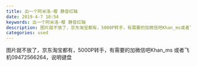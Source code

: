 ```yaml
---
title: 出一个阿米洛-樱 静音红轴
date: 2019-4-7 18:54
keywords: 出一个阿米洛-樱 静音红轴
description: 图片就不放了，京东淘宝都有，5000P转手，有需要的加微信吧Khan_ms或者飞机09472566264，说明键盘
categories: used
---
```

<td class="t_f" id="postmessage_3422791">

图片就不放了，京东淘宝都有，5000P转手，有需要的加微信吧Khan_ms 或者飞机09472566264，说明键盘</td>
